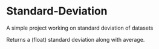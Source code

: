 # Standard-Deviation
A simple project working on standard deviation of datasets

Returns a (float) standard deviation along with average.
